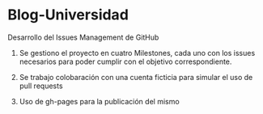 # Blog-Universidad

Desarrollo del Issues Management de GitHub

  1. Se gestiono el proyecto en cuatro Milestones, cada uno con los issues necesarios para poder cumplir con el objetivo correspondiente.

  2. Se trabajo colobaración con una cuenta ficticia para simular el uso de pull requests
  
  3. Uso de gh-pages para la publicación del mismo
  
  

